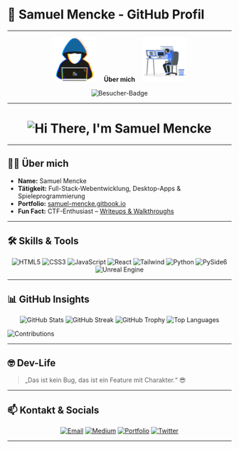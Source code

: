 # 📘 Samuel Mencke - GitHub Profil

---

<p align="center">
  <img src="https://github.com/0xAbdulKhalid/0xAbdulKhalid/raw/main/assets/mdImages/about_me.gif" width="100px" alt="Über mich">
  &nbsp;&nbsp;
  <strong>Über mich</strong>
  &nbsp;&nbsp;
  <img src="https://github.com/0xAbdulKhalid/0xAbdulKhalid/raw/main/assets/mdImages/Right_Side.gif" width="100px" alt="">
</p>

<p align="center">
  <img src="https://visitor-badge.laobi.icu/badge?page_id=Samuel-Mencke.Samuel-Mencke" alt="Besucher-Badge" />
</p>

---

<h1 align="center">
  <img src="https://readme-typing-svg.herokuapp.com/?font=Righteous&size=45&center=true&vCenter=true&width=600&height=80&duration=4000&lines=Hi+There!+I%27m+Samuel+Mencke!" alt="Hi There, I'm Samuel Mencke" />
</h1>

---

## 🙋‍♂️ Über mich

* **Name:** Samuel Mencke
* **Tätigkeit:** Full-Stack-Webentwicklung, Desktop-Apps & Spieleprogrammierung
* **Portfolio:** [samuel-mencke.gitbook.io](https://samuel-mencke.gitbook.io)
* **Fun Fact:** CTF-Enthusiast – [Writeups & Walkthroughs](https://github.com/samuel-mencke/Writeups-and-Walkthroughs)

---

## 🛠️ Skills & Tools

<p align="center">
  <img src="https://img.shields.io/badge/HTML5-E34F26?logo=html5&logoColor=fff" alt="HTML5" height="40">
  <img src="https://img.shields.io/badge/CSS3-1572B6?logo=css3&logoColor=fff" alt="CSS3" height="40">
  <img src="https://img.shields.io/badge/JavaScript-F7DF1E?logo=javascript&logoColor=000" alt="JavaScript" height="40">
  <img src="https://img.shields.io/badge/React-61DAFB?logo=react&logoColor=000" alt="React" height="40">
  <img src="https://img.shields.io/badge/Tailwind_CSS-06B6D4?logo=tailwind-css&logoColor=fff" alt="Tailwind" height="40">
  <img src="https://img.shields.io/badge/Python-3776AB?logo=python&logoColor=fff" alt="Python" height="40">
  <img src="https://img.shields.io/badge/PySide6-41CD52?logo=qt&logoColor=fff" alt="PySide6" height="40">
  <img src="https://img.shields.io/badge/Unreal_Engine-0E1128?logo=unrealengine&logoColor=fff" alt="Unreal Engine" height="40">
</p>

---

## 📊 GitHub Insights

<div align="center">
  <img src="https://github-readme-stats.vercel.app/api?username=Samuel-Mencke&show_icons=true&theme=tokyonight" alt="GitHub Stats" height="150" />
  <img src="https://github-readme-streak-stats.herokuapp.com/?user=Samuel-Mencke&theme=tokyonight" alt="GitHub Streak" height="150" />
  <img src="https://github-profile-trophy.vercel.app/?username=Samuel-Mencke&theme=tokyonight&column=4" alt="GitHub Trophy" height="150" />
  <img src="https://github-readme-stats.vercel.app/api/top-langs/?username=Samuel-Mencke&layout=compact&theme=tokyonight" alt="Top Languages" height="150" />
</div>

![Contributions](https://ghchart.rshah.org/Samuel-Mencke)

---

## 🤓 Dev-Life

> „Das ist kein Bug, das ist ein Feature mit Charakter.“ 😎

---

## 📫 Kontakt & Socials

<div align="center">
  <a href="mailto:Samuelmencke31@gmail.com"><img src="https://img.shields.io/badge/Email-D14836?style=for-the-badge&logo=gmail&logoColor=fff" alt="Email"></a>
  <a href="https://medium.com/@samuel-mencke"><img src="https://img.shields.io/badge/Medium-000010?style=for-the-badge&logo=medium&logoColor=fff" alt="Medium"></a>
  <a href="https://samuel-mencke.gitbook.io"><img src="https://img.shields.io/badge/Portfolio-FF5722?style=for-the-badge&logo=todoist&logoColor=fff" alt="Portfolio"></a>
  <a href="https://twitter.com/samuelmencke"><img src="https://img.shields.io/badge/Twitter-1DA1F2?style=for-the-badge&logo=twitter&logoColor=fff" alt="Twitter"></a>
</div>

---
